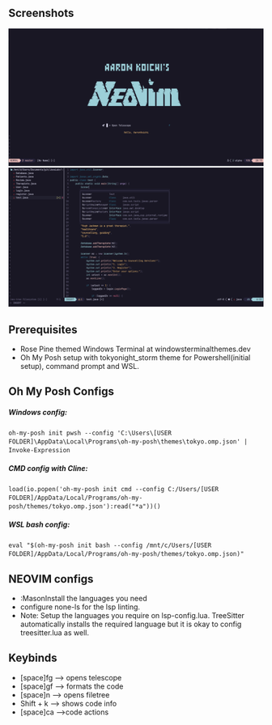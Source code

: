 ## Screenshots
![Screenshot of alpha.lua]( https://github.com/aaronkoichi/nvim/blob/master/Images/alpha.png?raw=true)
![Screenshot of Neovim](https://github.com/aaronkoichi/nvim/blob/master/Images/main.png?raw=true)
## Prerequisites
 - Rose Pine themed Windows Terminal at windowsterminalthemes.dev 
 - Oh My Posh setup with tokyonight_storm theme for Powershell(initial setup), command prompt and WSL.

## Oh My Posh Configs 
##### Windows config:

 ` oh-my-posh init pwsh --config 'C:\Users\[USER FOLDER]\AppData\Local\Programs\oh-my-posh\themes\tokyo.omp.json' | Invoke-Expression `

##### CMD config with Cline:

`load(io.popen('oh-my-posh init cmd --config C:/Users/[USER FOLDER]/AppData/Local/Programs/oh-my-posh/themes/tokyo.omp.json'):read("*a"))()`

##### WSL bash config:

`eval "$(oh-my-posh init bash --config /mnt/c/Users/[USER FOLDER]/AppData/Local/Programs/oh-my-posh/themes/tokyo.omp.json)"`




## NEOVIM configs 


- :MasonInstall the languages you need
- configure none-ls for the lsp linting.
- Note: Setup the languages you require on lsp-config.lua. TreeSitter automatically installs the required language but it is okay to config treesitter.lua as well.
## Keybinds
- [space]fg --> opens telescope
- [space]gf --> formats the code
- [space]n --> opens filetree
- Shift + k --> shows code info
- [space]ca -->code actions
